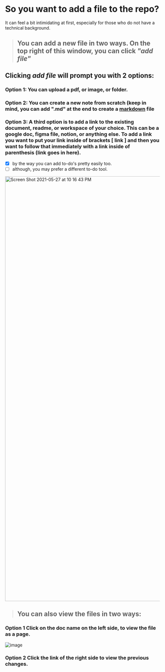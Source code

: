 # So you want to add a file to the repo? 

It can feel a bit intimidating at first, especially for those who do not have a technical background. 

> ## You can add a new file in two ways. On the top right of this window, you can click *"add file"*

## Clicking _add file_ will prompt you with 2 options: 

### Option 1: You can upload a pdf, or image, or folder. 

### Option 2: You can create a new note from scratch (keep in mind, you can add ".md" at the end to create a [markdown](https://www.markdownguide.org/basic-syntax/) file

### Option 3: A third option is to add a link to the existing document, readme, or workspace of your choice. This can be a google doc, figma file, notion, or anything else. To add a link you want to put your link inside of brackets [ link ] and then you want to follow that immediately with a link inside of parenthesis (link goes in here).

- [x] by the way you can add to-do's pretty easily too. 
- [ ] although, you may prefer a different to-do tool. 

<img width="1382" alt="Screen Shot 2021-05-27 at 10 16 43 PM" src="https://user-images.githubusercontent.com/63426722/119919968-81ffd400-bf39-11eb-80b6-c240a483cc1b.png">

> ## You can also view the files in two ways: 

### Option 1 Click on the doc name on the left side, to view the file as a page. 

![image](https://user-images.githubusercontent.com/63426722/119921150-7f9e7980-bf3b-11eb-8432-0416b1c1be31.png)

### Option 2 Click the link of the right side to view the previous changes. 
